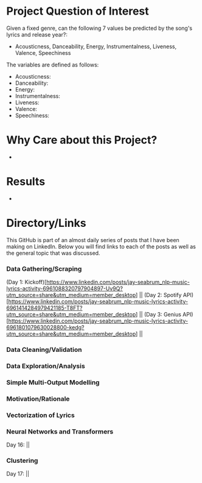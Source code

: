 # Project Question of Interest
Given a fixed genre, can the following 7 values be predicted by the song's lyrics and release year?:
- Acousticness, Danceability, Energy, Instrumentalness, Liveness, Valence, Speechiness

The variables are defined as follows:
- Acousticness: 
- Danceability: 
- Energy: 
- Instrumentalness: 
- Liveness: 
- Valence: 
- Speechiness: 

# Why Care about this Project?
- 

# Results
- 

# Directory/Links
This GitHub is part of an almost daily series of posts that I have been making on LinkedIn.  Below you will find links to each of the posts as well as the general topic that was discussed. 

### Data Gathering/Scraping
(Day 1: Kickoff)[https://www.linkedin.com/posts/jay-seabrum_nlp-music-lyrics-activity-6961088320797904897-Uv9Q?utm_source=share&utm_medium=member_desktop]  || 
(Day 2: Spotify API)[https://www.linkedin.com/posts/jay-seabrum_nlp-music-lyrics-activity-6961414284979421185-T8FT?utm_source=share&utm_medium=member_desktop] ||
(Day 3: Genius API)[https://www.linkedin.com/posts/jay-seabrum_nlp-music-lyrics-activity-6961801079630028800-kedg?utm_source=share&utm_medium=member_desktop] ||

### Data Cleaning/Validation

### Data Exploration/Analysis

### Simple Multi-Output Modelling

### Motivation/Rationale

### Vectorization of Lyrics

### Neural Networks and Transformers
Day 16:   || 

### Clustering
Day 17:   ||
